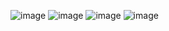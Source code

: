 ![image](https://github.com/user-attachments/assets/57d4f496-5284-4771-9a72-f02addf8c2bf)
![image](https://github.com/user-attachments/assets/5dafe32f-0667-4fb4-b38e-ab99e7f25e9d)
![image](https://github.com/user-attachments/assets/7a533f3a-5505-490b-846d-09996094b2c4)
![image](https://github.com/user-attachments/assets/05e72b14-da45-47c6-82f6-622836b3bd41)


